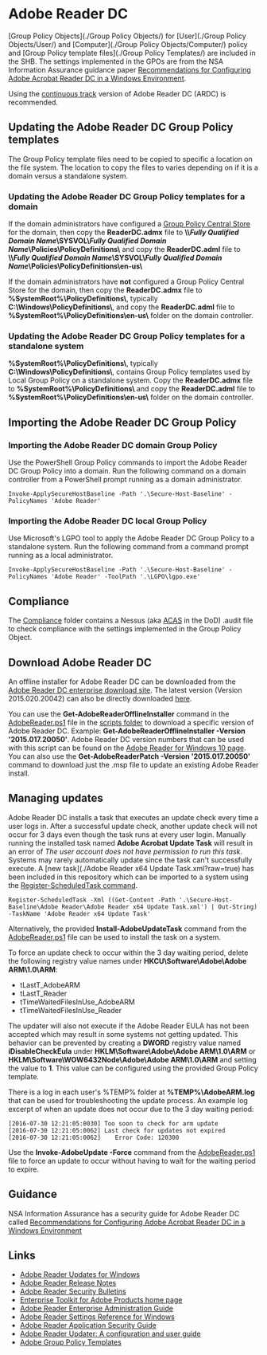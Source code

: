 # Adobe Reader DC

[Group Policy Objects](./Group Policy Objects/) for [User](./Group Policy Objects/User/) and [Computer](./Group Policy Objects/Computer/) policy and [Group Policy template files](./Group Policy Templates/) are included in the SHB. The settings implemented in the GPOs are from the NSA Information Assurance guidance paper [Recommendations for Configuring Adobe Acrobat Reader DC in a Windows Environment](https://www.iad.gov/iad/library/ia-guidance/security-configuration/applications/recommendations-for-configuring-adobe-acrobat-reader-dc-in-a-windows-environment.cfm). 

Using the [continuous track](http://www.adobe.com/devnet-docs/acrobatetk/tools/AdminGuide/whatsnewdc.html) version of Adobe Reader DC (ARDC) is recommended.

## Updating the Adobe Reader DC Group Policy templates
The Group Policy template files need to be copied to specific a location on the file system. The location to copy the files to varies depending on if it is a domain versus a standalone system.

### Updating the Adobe Reader DC Group Policy templates for a domain 

If the domain administrators have configured a [Group Policy Central Store](https://support.microsoft.com/en-us/kb/929841) for the domain, then copy the **ReaderDC.admx** file to **\\\\_Fully Qualified Domain Name_\\SYSVOL\\_Fully Qualified Domain Name_\\Policies\\PolicyDefinitions\\** and copy the **ReaderDC.adml** file to **\\\\_Fully Qualified Domain Name_\\SYSVOL\\_Fully Qualified Domain Name_\\Policies\\PolicyDefinitions\\en-us\\**

If the domain administrators have **not** configured a Group Policy Central Store for the domain, then copy the **ReaderDC.admx** file to **%SystemRoot%\PolicyDefinitions\\**, typically **C:\\Windows\\PolicyDefinitions\\**, and copy the **ReaderDC.adml** file to **%SystemRoot%\\PolicyDefinitions\\en-us\\** folder on the domain controller.

### Updating the Adobe Reader DC Group Policy templates for a standalone system 

**%SystemRoot%\\PolicyDefinitions\\**, typically **C:\\Windows\\PolicyDefinitions\\**, contains Group Policy templates used by Local Group Policy on a standalone system. Copy the **ReaderDC.admx** file to **%SystemRoot%\\PolicyDefinitions\\** and copy the **ReaderDC.adml** file  to **%SystemRoot%\\PolicyDefinitions\\en-us\\** folder on the domain controller.

## Importing the Adobe Reader DC Group Policy

### Importing the Adobe Reader DC domain Group Policy
Use the PowerShell Group Policy commands to import the Adobe Reader DC Group Policy into a domain. Run the following command on a domain controller from a PowerShell prompt running as a domain administrator. 

```
Invoke-ApplySecureHostBaseline -Path '.\Secure-Host-Baseline' -PolicyNames 'Adobe Reader'
```

### Importing the Adobe Reader DC local Group Policy
Use Microsoft's LGPO tool to apply the Adobe Reader DC Group Policy to a standalone system. Run the following command from a command prompt running as a local administrator.

```
Invoke-ApplySecureHostBaseline -Path '.\Secure-Host-Baseline' -PolicyNames 'Adobe Reader' -ToolPath '.\LGPO\lgpo.exe'
```

## Compliance
The [Compliance](./Compliance/) folder contains a Nessus (aka [ACAS](http://www.disa.mil/cybersecurity/network-defense/acas) in the DoD) .audit file to check compliance with the settings implemented in the Group Policy Object.

## Download Adobe Reader DC
An offline installer for Adobe Reader DC can be downloaded from the [Adobe Reader DC enterprise download site](https://get.adobe.com/reader/enterprise/). The latest version (Version 2015.020.20042) can also be directly downloaded [here](https://ardownload.adobe.com/pub/adobe/reader/win/AcrobatDC/1502020042/AcroRdrDC1502020042_en_US.exe).

You can use the **Get-AdobeReaderOfflineInstaller** command in the [AdobeReader.ps1](./Scripts/AdobeReader.ps1) file in the [scripts folder](./Scripts) to download a specific version of Adobe Reader DC. Example: **Get-AdobeReaderOfflineInstaller -Version '2015.017.20050'**. Adobe Reader DC version numbers that can be used with this script can be found on the [Adobe Reader for Windows 10 page](http://www.adobe.com/support/downloads/product.jsp?platform=windows&product=10). You can also use the **Get-AdobeReaderPatch -Version '2015.017.20050'** command to download just the .msp file to update an existing Adobe Reader install.

## Managing updates
Adobe Reader DC installs a task that executes an update check every time a user logs in. After a successful update check, another update check will not occur for 3 days even though the task runs at every user login. Manually running the installed task named **Adobe Acrobat Update Task** will result in an error of *The user account does not have permission to run this task*. Systems may rarely automatically update since the task can't successfully execute. A [new task](./Adobe Reader x64 Update Task.xml?raw=true) has been included in this repository which can be imported to a system using the [Register-ScheduledTask command](https://technet.microsoft.com/en-us/library/jj649811(v=wps.630).aspx).

```
Register-ScheduledTask -Xml ((Get-Content -Path '.\Secure-Host-Baseline\Adobe Reader\Adobe Reader x64 Update Task.xml') | Out-String) -TaskName 'Adobe Reader x64 Update Task'
```

Alternatively, the provided **Install-AdobeUpdateTask** command from the [AdobeReader.ps1](./Scripts/AdobeReader.ps1) file can be used to install the task on a system.


To force an update check to occur within the 3 day waiting period, delete the following registry value names under **HKCU\Software\Adobe\Adobe ARM\1.0\ARM**:
* tLastT_AdobeARM
* tLastT_Reader
* tTimeWaitedFilesInUse_AdobeARM
* tTimeWaitedFilesInUse_Reader

The updater will also not execute if the Adobe Reader EULA has not been accepted which may result in some systems not getting updated. This behavior can be prevented by creating a **DWORD** registry value named **iDisableCheckEula** under **HKLM\Software\Adobe\Adobe ARM\1.0\ARM** or **HKLM\Software\WOW6432Node\Adobe\Adobe ARM\1.0\ARM** and setting the value to **1**. This value can be configured using the provided Group Policy template.

There is a log in each user's %TEMP% folder at **%TEMP%\AdobeARM.log** that can be used for troubleshooting the update process. An example log excerpt of when an update does not occur due to the 3 day waiting period:

```
[2016-07-30 12:21:05:0030] Too soon to check for arm update
[2016-07-30 12:21:05:0062] Last check for updates not expired
[2016-07-30 12:21:05:0062]    Error Code: 120300
```

Use the **Invoke-AdobeUpdate -Force** command from the [AdobeReader.ps1](./Scripts/AdobeReader.ps1) file to force an update to occur without having to wait for the waiting period to expire.

## Guidance
NSA Information Assurance has a security guide for Adobe Reader DC called [Recommendations for Configuring Adobe Acrobat Reader DC in a Windows Environment](https://www.iad.gov/iad/library/ia-guidance/security-configuration/applications/recommendations-for-configuring-adobe-acrobat-reader-dc-in-a-windows-environment.cfm)

## Links
* [Adobe Reader Updates for Windows](http://www.adobe.com/support/downloads/product.jsp?platform=windows&product=10)
* [Adobe Reader Release Notes](https://helpx.adobe.com/acrobat/release-note/release-notes-acrobat-reader.html)
* [Adobe Reader Security Bulletins](https://helpx.adobe.com/security.html#reader)
* [Enterprise Toolkit for Adobe Products home page](http://www.adobe.com/devnet-docs/acrobatetk/index.html)
* [Adobe Reader Enterprise Administration Guide](http://www.adobe.com/devnet-docs/acrobatetk/tools/AdminGuide/index.html)
* [Adobe Reader Settings Reference for Windows](https://www.adobe.com/devnet-docs/acrobatetk/tools/PrefRef/Windows/index.html)
* [Adobe Reader Application Security Guide](http://www.adobe.com/devnet-docs/acrobatetk/tools/AppSec/index.html)
* [Adobe Reader Updater: A configuration and user guide](http://kb2.adobe.com/cps/837/cpsid_83709/attachments/Acrobat_Reader_Updater.pdf)
* [Adobe Group Policy Templates](http://www.adobe.com/devnet-docs/acrobatetk/tools/AdminGuide/gpo.html)